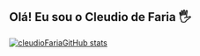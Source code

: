 
## Olá! Eu sou o Cleudio de Faria 🖐️ 
 [![cleudioFariaGitHub stats](https://github-readme-stats.vercel.app/api?username=anuraghazra)](https://github.com/anuraghazra/github-readme-stats)

 
